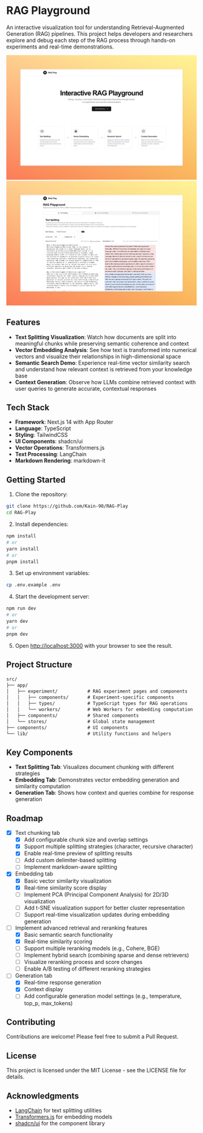 # RAG Playground

An interactive visualization tool for understanding Retrieval-Augmented Generation (RAG) pipelines. This project helps developers and researchers explore and debug each step of the RAG process through hands-on experiments and real-time demonstrations.

![home page](./doc/image/home.jpg)
![experiment page](./doc/image/experiment.jpg)


## Features

- **Text Splitting Visualization**: Watch how documents are split into meaningful chunks while preserving semantic coherence and context
- **Vector Embedding Analysis**: See how text is transformed into numerical vectors and visualize their relationships in high-dimensional space
- **Semantic Search Demo**: Experience real-time vector similarity search and understand how relevant context is retrieved from your knowledge base
- **Context Generation**: Observe how LLMs combine retrieved context with user queries to generate accurate, contextual responses

## Tech Stack

- **Framework**: Next.js 14 with App Router
- **Language**: TypeScript
- **Styling**: TailwindCSS
- **UI Components**: shadcn/ui
- **Vector Operations**: Transformers.js
- **Text Processing**: LangChain
- **Markdown Rendering**: markdown-it

## Getting Started

1. Clone the repository:

```bash
git clone https://github.com/Kain-90/RAG-Play
cd RAG-Play
```

2. Install dependencies:

```bash
npm install
# or
yarn install
# or
pnpm install
```

3. Set up environment variables:

```bash
cp .env.example .env
```

4. Start the development server:

```bash
npm run dev
# or
yarn dev
# or
pnpm dev
```

5. Open [http://localhost:3000](http://localhost:3000) with your browser to see the result.

## Project Structure

```
src/
├── app/
│   ├── experiment/           # RAG experiment pages and components
│   │   ├── components/       # Experiment-specific components
│   │   ├── types/            # TypeScript types for RAG operations
│   │   └── workers/          # Web Workers for embedding computation
│   ├── components/           # Shared components
│   └── stores/               # Global state management
├── components/               # UI components
└── lib/                      # Utility functions and helpers
```

## Key Components

- **Text Splitting Tab**: Visualizes document chunking with different strategies
- **Embedding Tab**: Demonstrates vector embedding generation and similarity computation
- **Generation Tab**: Shows how context and queries combine for response generation

## Roadmap

- [x] Text chunking tab
  - [x] Add configurable chunk size and overlap settings
  - [x] Support multiple splitting strategies (character, recursive character)
  - [x] Enable real-time preview of splitting results
  - [ ] Add custom delimiter-based splitting
  - [ ] Implement markdown-aware splitting
- [x] Embedding tab
  - [x] Basic vector similarity visualization
  - [x] Real-time similarity score display
  - [ ] Implement PCA (Principal Component Analysis) for 2D/3D visualization
  - [ ] Add t-SNE visualization support for better cluster representation
  - [ ] Support real-time visualization updates during embedding generation
- [ ] Implement advanced retrieval and reranking features
  - [x] Basic semantic search functionality
  - [x] Real-time similarity scoring
  - [ ] Support multiple reranking models (e.g., Cohere, BGE)
  - [ ] Implement hybrid search (combining sparse and dense retrievers)
  - [ ] Visualize reranking process and score changes
  - [ ] Enable A/B testing of different reranking strategies
- [ ] Generation tab
  - [x] Real-time response generation
  - [x] Context display
  - [ ] Add configurable generation model settings (e.g., temperature, top_p, max_tokens)

## Contributing

Contributions are welcome! Please feel free to submit a Pull Request.

## License

This project is licensed under the MIT License - see the LICENSE file for details.

## Acknowledgments

- [LangChain](https://js.langchain.com/) for text splitting utilities
- [Transformers.js](https://huggingface.co/docs/transformers.js) for embedding models
- [shadcn/ui](https://ui.shadcn.com/) for the component library
